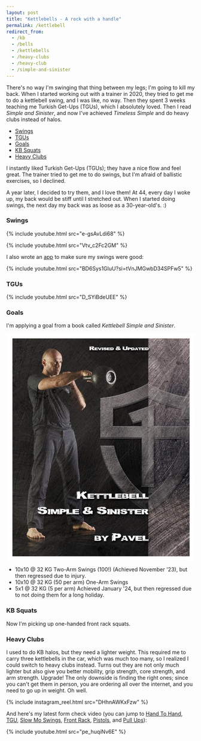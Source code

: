 ```yaml
---
layout: post
title: "Kettlebells - A rock with a handle"
permalink: /kettlebell
redirect_from:
  - /kb
  - /bells
  - /kettlebells
  - /heavy-clubs
  - /heavy-club
  - /simple-and-sinister
---
```


There's no way I'm swinging that thing between my legs; I'm going to kill my back. When I started working out with a trainer in 2020, they tried to get me to do a kettlebell swing, and I was like, no way. Then they spent 3 weeks teaching me Turkish Get-Ups (TGUs), which I absolutely loved. Then I read _Simple and Sinister_, and now I've achieved _Timeless Simple_ and do heavy clubs instead of halos.

<!-- prettier-ignore-start -->
<!-- vim-markdown-toc-start -->

- [Swings](#swings)
- [TGUs](#tgus)
- [Goals](#goals)
- [KB Squats](#kb-squats)
- [Heavy Clubs](#heavy-clubs)

<!-- vim-markdown-toc-end -->
<!-- prettier-ignore-end -->

I instantly liked Turkish Get-Ups (TGUs); they have a nice flow and feel great. The trainer tried to get me to do swings, but I'm afraid of ballistic exercises, so I declined.

A year later, I decided to try them, and I love them! At 44, every day I woke up, my back would be stiff until I stretched out. When I started doing swings, the next day my back was as loose as a 30-year-old's. :)

### Swings

{% include youtube.html src="e-gsAvLdi68" %}

{% include youtube.html src="Vtv_c2Fc2GM" %}

I also wrote an [app](https://github.com/idvorkin/video-edit/blob/3676fd9d827ee881eb90a1914ee21ab37e417756/yolo.py?plain=1#L112) to make sure my swings were good:

{% include youtube.html src="BD6Sys1GIuU?si=tVnJMGwbD34SPFw5" %}

### TGUs

{% include youtube.html src="D_SYiBdeUEE" %}

### Goals

I'm applying a goal from a book called _Kettlebell Simple and Sinister_.

![](https://raw.githubusercontent.com/idvorkin/ipaste/main/20241214_102150.webp)

- 10x10 @ 32 KG Two-Arm Swings (100!) (Achieved November '23), but then regressed due to injury.
- 10x10 @ 32 KG (50 per arm) One-Arm Swings
- 5x1 @ 32 KG (5 per arm) Achieved January '24, but then regressed due to not doing them for a long holiday.

### KB Squats

Now I'm picking up one-handed front rack squats.

### Heavy Clubs

I used to do KB halos, but they need a lighter weight. This required me to carry three kettlebells in the car, which was much too many, so I realized I could switch to heavy clubs instead. Turns out they are not only much lighter but also give you better mobility, grip strength, core strength, and arm strength. Upgrade! The only downside is finding the right ones; since you can't get them in person, you are ordering all over the internet, and you need to go up in weight. Oh well.

{% include instagram_reel.html src="DHhnAWKxFzw" %}

And here's my latest form check video (you can jump to [Hand To Hand](https://www.youtube.com/watch?v=pe_huqiNv6E&t=1s), [TGU](https://www.youtube.com/watch?v=pe_huqiNv6E&t=35s), [Slow Mo Swings](https://www.youtube.com/watch?v=pe_huqiNv6E&t=83s), [Front Rack](https://www.youtube.com/watch?v=pe_huqiNv6E&t=210s), [Pistols](https://www.youtube.com/watch?v=pe_huqiNv6E&t=259s), and [Pull Ups](https://www.youtube.com/watch?v=pe_huqiNv6E&t=302s)):

{% include youtube.html src="pe_huqiNv6E" %}
